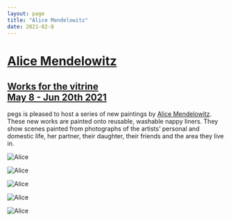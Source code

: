 ```yaml
---
layout: page
title: "Alice Mendelowitz"
date: 2021-02-8
---
```


# [Alice  Mendelowitz](http://pegs.site/core/alice/2021-05-11-alice.md)

## [Works for the vitrine<br/>May 8 - Jun 20th 2021](http://pegs.site/core/alice/2021-05-11-alice.md)

<!-- ![Alice](http://pegs.site/assets/images/alice-pegs-web.jpg) !-->

pegs is pleased to host a series of new paintings by [Alice Mendelowitz](https://www.alicemendelowitz.com/). These new works are painted onto reusable, washable nappy liners. They show scenes painted from photographs of the artists’ personal and domestic life, her partner, their daughter, their friends and the area they live in.  

<!--Opening preview Saturday 8th May, 16.00 - 18.00!-->

![Alice](http://pegs.site/assets/images/alice01.jpg)  

![Alice](http://pegs.site/assets/images/alice02.jpg)  

![Alice](http://pegs.site/assets/images/alice03.jpg)

![Alice](http://pegs.site/assets/images/alice04.jpg)

![Alice](http://pegs.site/assets/images/alice05.jpg)  
